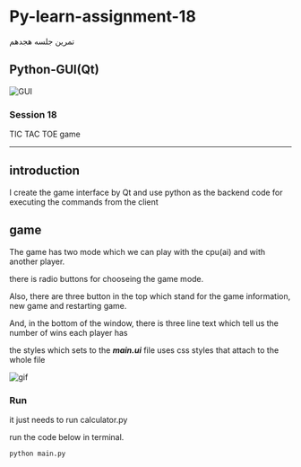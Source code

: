 # Py-learn-assignment-18
تمرین جلسه هجدهم
## Python-GUI(Qt)

![GUI](GUI.jpg)

### Session 18
<p>TIC TAC TOE game</p>

---

## introduction

<p>I create the game interface by Qt and use python as the backend code for executing the commands from the client</p>

## game

<p>The game has two mode which we can play with the cpu(ai) and with another player.</p>
<p>there is radio buttons for chooseing the game mode.</p>
<p>Also, there are three button in the top which stand for the game information, new game and restarting game.</p>
<p>And, in the bottom of the window, there is three line text which tell us the number of wins each player has</p>

<p>the styles which sets to the <b><i>main.ui</i></b> file uses css styles that attach to the whole file</p>

![gif](Tic_Tac_Toe.gif)

### Run
<p>it just needs to run calculator.py</p>
<p> run the code below in terminal.</p>

```
python main.py
```